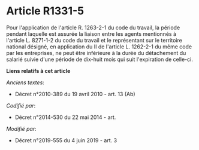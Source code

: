 # Article R1331-5

Pour l'application de l'article R. 1263-2-1 du code du travail, la période pendant laquelle est assurée la liaison entre les
agents mentionnés à l'article L. 8271-1-2 du code du travail et le représentant sur le territoire national désigné, en
application du II de l'article L. 1262-2-1 du même code par les entreprises, ne peut être inférieure à la durée du
détachement du salarié suivie d'une période de dix-huit mois qui suit l'expiration de celle-ci.

**Liens relatifs à cet article**

_Anciens textes_:

  - Décret n°2010-389 du 19 avril 2010 - art. 13 (Ab)

_Codifié par_:

  - Décret n°2014-530 du 22 mai 2014 - art.

_Modifié par_:

  - Décret n°2019-555 du 4 juin 2019 - art. 3
